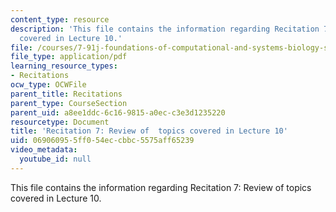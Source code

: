 ```yaml
---
content_type: resource
description: 'This file contains the information regarding Recitation 7: Review of  topics
  covered in Lecture 10.'
file: /courses/7-91j-foundations-of-computational-and-systems-biology-spring-2014/069060955ff054eccbbc5575aff65239_MIT7_91JS14_Rec_3-19-14.pdf
file_type: application/pdf
learning_resource_types:
- Recitations
ocw_type: OCWFile
parent_title: Recitations
parent_type: CourseSection
parent_uid: a8ee1ddc-6c16-9815-a0ec-c3e3d1235220
resourcetype: Document
title: 'Recitation 7: Review of  topics covered in Lecture 10'
uid: 06906095-5ff0-54ec-cbbc-5575aff65239
video_metadata:
  youtube_id: null
---
```

This file contains the information regarding Recitation 7: Review of  topics covered in Lecture 10.

